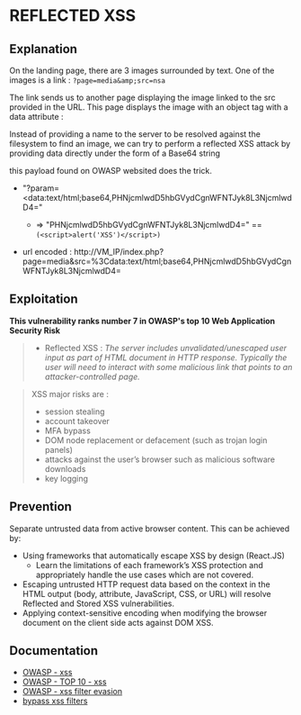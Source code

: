 # REFLECTED XSS

## Explanation

On the landing page, there are 3 images surrounded by text.
One of the images is a link : `?page=media&amp;src=nsa`

The link sends us to another page displaying the image linked to the src provided in the URL.
This page displays the image with an object tag with a data attribute :
<object data="http://192.168.1.38/images/nsa_prism.jpg"></object>

Instead of providing a name to the server to be resolved against the filesystem to find an image, we can try to perform a reflected XSS attack by providing data directly under the form of a Base64 string

this payload found on OWASP websited does the trick.
- "?param=<data:text/html;base64,PHNjcmlwdD5hbGVydCgnWFNTJyk8L3NjcmlwdD4="
  - => "PHNjcmlwdD5hbGVydCgnWFNTJyk8L3NjcmlwdD4=" == `(<script>alert('XSS')</script>)`

- url encoded :
http://VM_IP/index.php?page=media&src=%3Cdata:text/html;base64,PHNjcmlwdD5hbGVydCgnWFNTJyk8L3NjcmlwdD4=

## Exploitation

**This vulnerability ranks number 7 in OWASP's top 10 Web Application Security Risk**

> - Reflected XSS : _The server includes unvalidated/unescaped user input as part of HTML document in HTTP response. Typically the user will need to interact with some malicious link that points to an attacker-controlled page._

> XSS major risks are :
> - session stealing
> - account takeover
> - MFA bypass
> - DOM node replacement or defacement (such as trojan login panels)
> - attacks against the user’s browser such as malicious software downloads
> - key logging

## Prevention

Separate untrusted data from active browser content.
This can be achieved by:
- Using frameworks that automatically escape XSS by design (React.JS)
  - Learn the limitations of each framework’s XSS protection and appropriately handle the use cases which are not covered.
- Escaping untrusted HTTP request data based on the context in the HTML output (body, attribute, JavaScript, CSS, or URL) will resolve Reflected and Stored XSS vulnerabilities.
- Applying context-sensitive encoding when modifying the browser document on the client side acts against DOM XSS. 

## Documentation

- [OWASP - xss](https://cheatsheetseries.owasp.org/cheatsheets/Cross_Site_Scripting_Prevention_Cheat_Sheet.html)
- [OWASP - TOP 10 - xss](https://owasp.org/www-project-top-ten/2017/A7_2017-Cross-Site_Scripting_(XSS).html)
- [OWASP - xss filter evasion](https://owasp.org/www-community/xss-filter-evasion-cheatsheet)
- [bypass xss filters](https://www.paladion.net/blogs/bypass-xss-filters-using-data-uris)